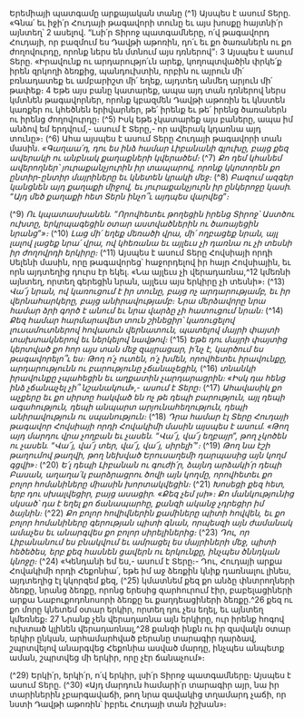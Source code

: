
Երեմիայի պատգամը արքայական տանը
(^1) Այսպես է ասում Տերը. «Գնա՛ եւ իջի՛ր Հուդայի թագավորի տունը եւ այս խոսքը հայտնի՛ր այնտեղ՝ 2 ասելով. “Լսի՛ր
Տիրոջ պատգամները, ո՛վ թագավորդ Հուդայի, որ բազմում ես Դավթի աթոռին, դո՛ւ եւ քո ծառաներն ու քո ժողովուրդը,
որոնք ներս են մտնում այս դռներով”։ 3 Այսպես է ասում Տերը. «Իրավունք ու արդարությո՛ւն արեք, կողոպտվածին
փրկե՛ք իրեն զրկողի ձեռքից, պանդուխտին, որբին ու այրուն մի՛ բռնադատեք եւ ամբարիշտ մի՛ եղեք, այդտեղ անմեղ
արյուն մի՛ թափեք։ 4 Եթե այս բանը կատարեք, ապա այդ տան դռներով ներս կմտնեն թագավորներ, որոնք կբազմեն
Դավթի աթոռին եւ կնստեն կառքեր ու կհեծնեն երիվարներ, թե՛ իրենք եւ թե՛ իրենց ծառաներն ու իրենց ժողովուրդը։
(^5) Իսկ եթե չկատարեք այս բաները, ապա իմ անձով եմ երդվում,- ասում է Տերը,- որ ավերակ կդառնա այդ տունը»։
(^6) Ահա այսպես է ասում Տերը Հուդայի թագավորի տան մասին.
_«Գաղաա՛դ, դու ես ինձ համար Լիբանանի գլուխը,
բայց քեզ ավերակի ու անբնակ քաղաքների կվերածեմ։_
(^7) _Քո դեմ կհանեմ ավերողներ՝
յուրաքանչյուրին իր տապարով,
որոնք կկոտորեն քո ընտիր-ընտիր մայրիները
եւ կնետեն կրակի մեջ։_
(^8) _Բազում ազգեր կանցնեն այդ քաղաքի միջով,
եւ յուրաքանչյուրն իր ընկերոջը կասի.
“Այդ մեծ քաղաքի հետ Տերն ինչո՞ւ այդպես վարվեց”։_


(^9) _Ու կպատասխանեն.
“Որովհետեւ թողեցին իրենց Տիրոջ՝ Աստծու ուխտը,
երկրպագեցին օտար աստվածներին ու ծառայեցին նրանց”»։_
(^10) _Լաց մի՛ եղեք մեռածի վրա,
մի՛ ողբացեք նրան,
այլ լալով լացեք նրա՛ վրա,
ով կհեռանա եւ այլեւս չի դառնա ու չի տեսնի իր ժողովրդի երկիրը։_
(^11) Այսպես է ասում Տերը Հովսիայի որդի Սելենի մասին, որը թագավորեց՝ հաջորդելով իր հայր Հովսիային, եւ որն
այդտեղից դուրս էր եկել. «Նա այլեւս չի վերադառնա,^12 կմեռնի այնտեղ, որտեղ գերեցին նրան, այլեւս այս երկիրը չի
տեսնի»։
(^13) _Վա՜յ նրան, ով կառուցում է իր տունը,
բայց ոչ արդարությամբ,
եւ իր վերնահարկերը, բայց անիրավությամբ։
Նրա մերձավորը նրա համար ձրի գործ է անում
եւ նրա վարձը չի հատուցում նրան։_
(^14) _Քեզ համար հարմարավետ տուն շինեցիր՝
կառուցելով լուսամուտներով հովասուն վերնատուն,
պատելով մայրի փայտի տախտակներով եւ ներկելով նավթով։_
(^15) _Եթե դու մայրի փայտից կերտված քո հոր այս տան մեջ զայրացար,
ի՛նչ է, կարծում ես թագավորելո՞ւ ես։
Թող ո՛չ ուտեն, ո՛չ խմեն,
որովհետեւ իրավունքը, արդարությունն ու բարությունը չճանաչեցին,_
(^16) _տնանկի իրավունքը չպահեցին
եւ աղքատին չարդարացրին։
«Իսկ դա հենց ինձ չճանաչել չի՞ նշանակում»,-
ասում է Տերը։_
(^17) _Ահավասիկ քո աչքերը եւ քո սիրտը հակված են ոչ թե դեպի բարություն,
այլ դեպի ագահություն,
դեպի անպարտ արյունահեղություն,
դեպի անիրավություն ու սպանություն։_
(^18) _Դրա համար էլ Տերը
Հուդայի թագավոր Հովսիայի որդի Հովակիմի մասին այսպես է ասում.
«Թող այդ մարդու վրա չողբան եւ չասեն. “Վա՜յ, վա՜յ եղբայր”,
թող չկոծեն ու չասեն. “Վա՜յ, վա՜յ տեր,
վա՜յ, վա՜յ, սիրելի՛”։_
(^19) _Թող նա էշի թաղումով թաղվի,
թող նեխված Երուսաղեմի դարպասից այն կողմ գցվի»։_
(^20) _Ե՛լ դեպի Լիբանան ու գուժի՛ր,
ձայնդ արձակի՛ր դեպի Բասան,
աղաղա՛կ բարձրացրու ծովի այն կողմը,
որովհետեւ քո բոլոր հոմանիները միասին խորտակվեցին։_
(^21) _Խոսեցի քեզ հետ, երբ դու սխալվեցիր,
բայց ասացիր. «Քեզ չեմ լսի»։
Քո մանկությունից սկսած՝ դա է եղել քո ճանապարհը,
քանզի ականջ չդրեցիր իմ ձայնին։_
(^22) _Քո բոլոր հովիվներին քամիները պիտի հովվեն,
եւ քո բոլոր հոմանիները գերության պիտի գնան,
որպեսզի այն ժամանակ ամաչես
եւ անարգվես քո բոլոր սիրելիներից։_
(^23) _Դու, որ Լիբանանում ես բնակվում
եւ ամրացել ես մայրիների մեջ,
պիտի հեծեծես, երբ քեզ հասնեն ցավերն ու երկունքը,
ինչպես ծննդկան կնոջը։_
(^24) «Կենդանի եմ ես,- ասում է Տերը։-
Դու, Հուդայի արքա Հովակիմի որդի Հեքոնիա՛, եթե իմ աջ ձեռքին կնիք դառնալու լինես, այդտեղից էլ կկորզեմ քեզ,
(^25) կմատնեմ քեզ քո անձը փնտրողների ձեռքը, նրանց ձեռքը, որոնց երեսից զարհուրում էիր, բաբելացիների արքա
Նաբուքոդոնոսորի ձեռքը եւ քաղդեացիների ձեռքը.^26 քեզ ու քո մորը կնետեմ օտար երկիր, որտեղ դու չես եղել, եւ
այնտեղ կմեռնեք։ 27 Նրանք չեն վերադառնա այն երկիրը, ուր իրենք հոգով ուխտած կլինեն վերադառնալ,^28 քանզի ինքն
ու իր զավակն օտար երկիր ընկան, արհամարհված բերանը տարագիր դարձավ, շպրտվելով անարգվեց Հեքոնիա
ասված մարդը, ինչպես անպետք աման, շպրտվեց մի երկիր, որը չէր ճանաչում»։


(^29) Երկի՛ր, երկի՛ր, ո՛վ երկիր, լսի՛ր Տիրոջ պատգամները։ Այսպես է ասում Տերը. (^30) «Այդ մարդուն համարի՛ր տարագիր
այր, նա իր տարիներին չբարգավաճի, թող նրա զավակից տղամարդ չաճի, որ նստի Դավթի աթոռին՝ իբրեւ Հուդայի տան
իշխան»։
